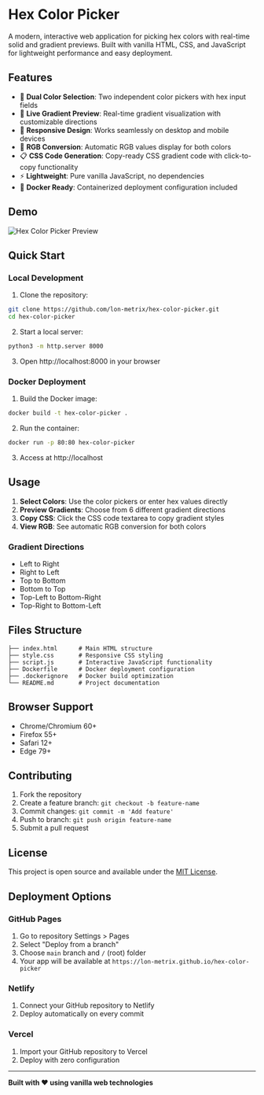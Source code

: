 # Hex Color Picker

A modern, interactive web application for picking hex colors with real-time solid and gradient previews. Built with vanilla HTML, CSS, and JavaScript for lightweight performance and easy deployment.

## Features

- 🎨 **Dual Color Selection**: Two independent color pickers with hex input fields
- 🌈 **Live Gradient Preview**: Real-time gradient visualization with customizable directions
- 📱 **Responsive Design**: Works seamlessly on desktop and mobile devices
- 🎯 **RGB Conversion**: Automatic RGB values display for both colors
- 📋 **CSS Code Generation**: Copy-ready CSS gradient code with click-to-copy functionality
- ⚡ **Lightweight**: Pure vanilla JavaScript, no dependencies
- 🐳 **Docker Ready**: Containerized deployment configuration included

## Demo

![Hex Color Picker Preview](https://via.placeholder.com/800x400/667eea/ffffff?text=Hex+Color+Picker+Preview)

## Quick Start

### Local Development

1. Clone the repository:
```bash
git clone https://github.com/lon-metrix/hex-color-picker.git
cd hex-color-picker
```

2. Start a local server:
```bash
python3 -m http.server 8000
```

3. Open http://localhost:8000 in your browser

### Docker Deployment

1. Build the Docker image:
```bash
docker build -t hex-color-picker .
```

2. Run the container:
```bash
docker run -p 80:80 hex-color-picker
```

3. Access at http://localhost

## Usage

1. **Select Colors**: Use the color pickers or enter hex values directly
2. **Preview Gradients**: Choose from 6 different gradient directions
3. **Copy CSS**: Click the CSS code textarea to copy gradient styles
4. **View RGB**: See automatic RGB conversion for both colors

### Gradient Directions

- Left to Right
- Right to Left  
- Top to Bottom
- Bottom to Top
- Top-Left to Bottom-Right
- Top-Right to Bottom-Left

## Files Structure

```
├── index.html      # Main HTML structure
├── style.css       # Responsive CSS styling
├── script.js       # Interactive JavaScript functionality
├── Dockerfile      # Docker deployment configuration
├── .dockerignore   # Docker build optimization
└── README.md       # Project documentation
```

## Browser Support

- Chrome/Chromium 60+
- Firefox 55+
- Safari 12+
- Edge 79+

## Contributing

1. Fork the repository
2. Create a feature branch: `git checkout -b feature-name`
3. Commit changes: `git commit -m 'Add feature'`
4. Push to branch: `git push origin feature-name`
5. Submit a pull request

## License

This project is open source and available under the [MIT License](LICENSE).

## Deployment Options

### GitHub Pages
1. Go to repository Settings > Pages
2. Select "Deploy from a branch"
3. Choose `main` branch and `/` (root) folder
4. Your app will be available at `https://lon-metrix.github.io/hex-color-picker`

### Netlify
1. Connect your GitHub repository to Netlify
2. Deploy automatically on every commit

### Vercel
1. Import your GitHub repository to Vercel  
2. Deploy with zero configuration

---

**Built with ❤️ using vanilla web technologies**